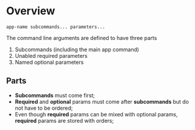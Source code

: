 # Overview

````
app-name subcommands... parameters...
````

The command line arguments are defined to have three parts
1. Subcommands (including the main app command)
2. Unabled required parameters
3. Named optional parameters

## Parts

- **Subcommands** must come first;
- **Required** and **optional** params must come after **subcommands** but do not 
have to be ordered;
- Even though **required** params can be mixed with optional params, **required** params 
are stored with orders;
